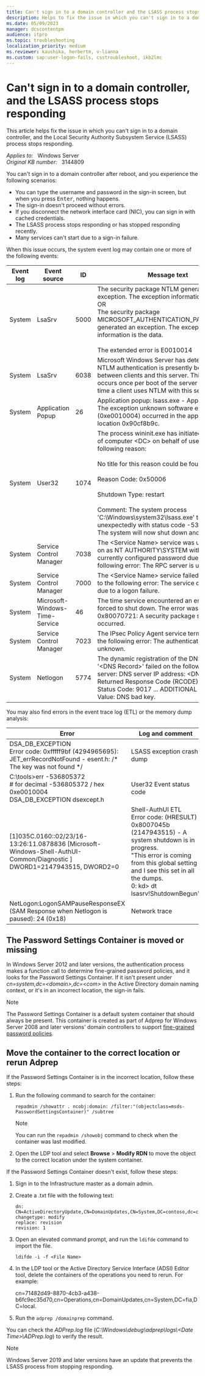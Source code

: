 ```yaml
---
title: Can't sign in to a domain controller and the LSASS process stops responding
description: Helps to fix the issue in which you can't sign in to a domain controller, and the Local Security Authority Subsystem Service (LSASS) process stops responding.
ms.date: 05/09/2023
manager: dcscontentpm
audience: itpro
ms.topic: troubleshooting
localization_priority: medium
ms.reviewer: kaushika, herbertm, v-lianna
ms.custom: sap:user-logon-fails, csstroubleshoot, ikb2lmc
---
```

# Can't sign in to a domain controller, and the LSASS process stops responding

This article helps fix the issue in which you can't sign in to a domain controller, and the Local Security Authority Subsystem Service (LSASS) process stops responding.

_Applies to:_ &nbsp; Windows Server  
_Original KB number:_ &nbsp; 3144809

You can't sign in to a domain controller after reboot, and you experience the following scenarios:

- You can type the username and password in the sign-in screen, but when you press <kbd>Enter</kbd>, nothing happens.
- The sign-in doesn't proceed without errors.
- If you disconnect the network interface card (NIC), you can sign in with cached credentials.
- The LSASS process stops responding or has stopped responding recently.
- Many services can't start due to a sign-in failure.

When this issue occurs, the system event log may contain one or more of the following events:

|Event log  |Event source  |ID  |Message text  |
|---------|---------|---------|---------|
|System     |LsaSrv         |5000         |The security package NTLM generated an exception. The exception information is the data.<br/>OR<br/>The security package MICROSOFT_AUTHENTICATION_PACKAGE_V1_0 generated an exception. The exception information is the data.<br/><br/>The extended error is E0010014|
|System     |LsaSrv         |6038         |Microsoft Windows Server has detected that NTLM authentication is presently being used between clients and this server. This event occurs once per boot of the server on the first time a client uses NTLM with this server.         |
|System     |Application Popup         |26         |Application popup: lsass.exe - Application Error : The exception unknown software exception (0xe0010004) occurred in the application at location 0x90cf8b9c.         |
|System     |User32         |1074         |The process wininit.exe has initiated the restart of computer \<DC\> on behalf of user for the following reason:<br/><br/>No title for this reason could be found.<br/><br/>Reason Code: 0x50006<br/><br/>Shutdown Type: restart<br/><br/>Comment: The system process 'C:\Windows\system32\lsass.exe' terminated unexpectedly with status code -536805372. The system will now shut down and restart.|
|System     |Service Control Manager         |7038         |The \<Service Name\> service was unable to log on as NT AUTHORITY\\SYSTEM with the currently configured password due to the following error: The RPC server is unavailable.         |
|System     |Service Control Manager         |7000         |The \<Service Name\> service failed to start due to the following error: The service did not start due to a logon failure.         |
|System     |Microsoft-Windows-Time-Service         |46         |The time service encountered an error and was forced to shut down. The error was: 0x80070721: A security package specific error occurred.         |
|System     |Service Control Manager         |7023         |The IPsec Policy Agent service terminated with the following error: The authentication service is unknown.         |
|System     |Netlogon         |5774         |The dynamic registration of the DNS record '\<DNS Record\>' failed on the following DNS server: DNS server IP address: \<DNS ServerIP\> Returned Response Code (RCODE): 5 Returned Status Code: 9017 ... ADDITIONAL DATA Error Value: DNS bad key.         |

You may also find errors in the event trace log (ETL) or the memory dump analysis:

|Error  |Log and comment  |
|---------|---------|
|DSA_DB_EXCEPTION<br/>Error code: 0xfffff9bf (4294965695):<br/>JET_errRecordNotFound - esent.h: /* The key was not found */|LSASS exception crash dump         |
|C:\tools>err -536805372<br/>\# for decimal -536805372 / hex 0xe0010004<br/>DSA_DB_EXCEPTION dsexcept.h|User32 Event status code         |
|[1]035C.0160::02/23/16-13:26:11.0878836 [Microsoft-Windows-Shell-AuthUI-Common/Diagnostic ] DWORD1=2147943515, DWORD2=0     |Shell-AuthUI ETL<br/>Error code: (HRESULT) 0x8007045b (2147943515) - A system shutdown is in progress.<br/>"This error is coming from this global setting and I see this set in all the dumps.<br/>0: kd> dt lsasrv!ShutdownBegun"|
|NetLogon:LogonSAMPauseResponseEX (SAM Response when Netlogon is paused): 24 (0x18)     |Network trace         |

## The Password Settings Container is moved or missing

In Windows Server 2012 and later versions, the authentication process makes a function call to determine fine-grained password policies, and it looks for the Password Settings Container. If it isn't present under *cn=system,dc=\<domain\>,dc=\<com\>* in the Active Directory domain naming context, or it's in an incorrect location, the sign-in fails.

> [!NOTE]
> The Password Settings Container is a default system container that should always be present. This container is created as part of Adprep for Windows Server 2008 and later versions' domain controllers to support [fine-grained password policies](/previous-versions/windows/it-pro/windows-server-2008-R2-and-2008/cc770394(v=ws.10)).

## Move the container to the correct location or rerun Adprep

If the Password Settings Container is in the incorrect location, follow these steps:

1. Run the following command to search for the container:

    ```console
    repadmin /showattr . ncobj:domain: /filter:"(objectclass=msds-PasswordSettingsContainer)" /subtree
    ```

    > [!NOTE]
    > You can run the `repadmin /showobj` command to check when the container was last modified.
2. Open the LDP tool and select **Browse** > **Modify RDN** to move the object to the correct location under the system container.

If the Password Settings Container doesn't exist, follow these steps:

1. Sign in to the Infrastructure master as a domain admin.
2. Create a .txt file with the following text:

    ```output
    dn: CN=ActiveDirectoryUpdate,CN=DomainUpdates,CN=System,DC=contoso,dc=com
    changetype: modify
    replace: revision
    revision: 1
    ```

3. Open an elevated command prompt, and run the `ldifde` command to import the file.

    ```console
    ldifde -i -f <File Name>
    ```

4. In the LDP tool or the Active Directory Service Interface (ADSI) Editor tool, delete the containers of the operations you need to rerun. For example:

    cn=71482d49-8870-4cb3-a438-b6fc9ec35d70,cn=Operations,cn=DomainUpdates,cn=System,DC=fia,DC=local.
5. Run the `adprep /domainprep` command.

You can check the *ADPrep.log* file (*C:\\Windows\\debug\\adprep\\logs\\\<Date Time\>\\ADPrep.log*) to verify the result.

> [!NOTE]
> Windows Server 2019 and later versions have an update that prevents the LSASS process from stopping responding.
